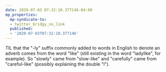 ```yaml
---
date: 2020-07-03 07:32:10.377146-04:00
mp_properties:
  mp-syndicate-to:
  - twitter_bridgy_no_link
  published:
  - '2020-07-03T07:32:10.377146'
---
```


TIL that the "-ly" suffix commonly added to words in English to denote an adverb comes from the word "like" (still existing in the word "ladylike", for example). So "slowly" came from "slow-like" and "carefully" came from "careful-like" (possibly explaining the double "l").